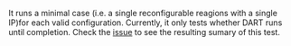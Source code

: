 
It runs a minimal case (i.e. a single reconfigurable reagions with a single IP)for each valid configuration. Currently, it only tests whether DART runs until completion. Check the [issue](https://github.com/fred-framework/dart/issues/13) to see the resulting sumary of this test.


